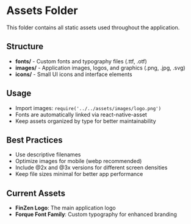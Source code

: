 # Assets Folder

This folder contains all static assets used throughout the application.

## Structure
- **fonts/** - Custom fonts and typography files (.ttf, .otf)
- **images/** - Application images, logos, and graphics (.png, .jpg, .svg)
- **icons/** - Small UI icons and interface elements

## Usage
- Import images: `require('../../assets/images/logo.png')`
- Fonts are automatically linked via react-native-asset
- Keep assets organized by type for better maintainability

## Best Practices
- Use descriptive filenames
- Optimize images for mobile (webp recommended)
- Include @2x and @3x versions for different screen densities
- Keep file sizes minimal for better app performance

## Current Assets
- **FinZen Logo**: The main application logo
- **Forque Font Family**: Custom typography for enhanced branding